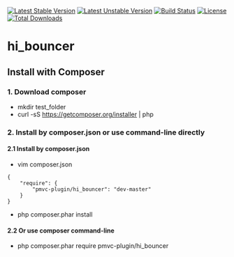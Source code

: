 [![Latest Stable Version](https://poser.pugx.org/pmvc-plugin/hi_bouncer/v/stable)](https://packagist.org/packages/pmvc-plugin/hi_bouncer) 
[![Latest Unstable Version](https://poser.pugx.org/pmvc-plugin/hi_bouncer/v/unstable)](https://packagist.org/packages/pmvc-plugin/hi_bouncer) 
[![Build Status](https://travis-ci.org/pmvc-plugin/hi_bouncer.svg?branch=master)](https://travis-ci.org/pmvc-plugin/hi_bouncer)
[![License](https://poser.pugx.org/pmvc-plugin/hi_bouncer/license)](https://packagist.org/packages/pmvc-plugin/hi_bouncer)
[![Total Downloads](https://poser.pugx.org/pmvc-plugin/hi_bouncer/downloads)](https://packagist.org/packages/pmvc-plugin/hi_bouncer) 

hi_bouncer
===============

## Install with Composer
### 1. Download composer
   * mkdir test_folder
   * curl -sS https://getcomposer.org/installer | php

### 2. Install by composer.json or use command-line directly
#### 2.1 Install by composer.json
   * vim composer.json
```
{
    "require": {
        "pmvc-plugin/hi_bouncer": "dev-master"
    }
}
```
   * php composer.phar install

#### 2.2 Or use composer command-line
   * php composer.phar require pmvc-plugin/hi_bouncer

